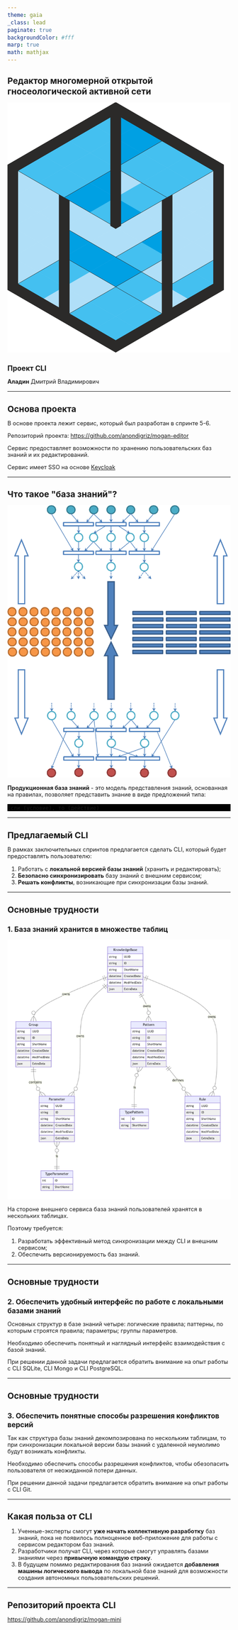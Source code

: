 ```yaml
---
theme: gaia
_class: lead
paginate: true
backgroundColor: #fff
marp: true
math: mathjax
---
```


<style>
img[alt~="center"] {
  display: block;
  margin: 0 auto;
}
code {
    background: #000;
}
pre {
    background: #000;
}
</style>

# Редактор многомерной открытой гносеологической активной сети

<style scoped>
h1 {
    font-size: 1.4rem;
}
h2 {
    font-size: 1rem;
}
</style>

![bg left:40% 80%](images/mivar.png)

## Проект CLI

**Аладин** Дмитрий Владимирович

---

# Основа проекта

В основе проекта лежит сервис, который был разработан в спринте 5-6.

Репозиторий проекта: https://github.com/anondigriz/mogan-editor

Сервис предоставляет возможности по хранению пользовательских баз знаний и их редактирований.

Сервис имеет SSO на основе [Keycloak](https://www.keycloak.org/)

---

# Что такое "база знаний"?

![bg right:50% 80%](images/mivar-nets.png)

**Продукционная база знаний** - это модель представления знаний, основанная на правилах, позволяет представить знание в виде предложений типа:

```shell
Если (условие), то (действие)
```

---

# Предлагаемый CLI

В рамках заключительных спринтов предлагается сделать CLI, который будет предоставлять пользователю:

1. Работать с **локальной версией базы знаний** (хранить и редактировать);
2. **Безопасно синхронизировать** базу знаний с внешним сервисом;
3. **Решать конфликты**, возникающие при синхронизации базы знаний.

---

# Основные трудности

<style scoped>
h1 {
    font-size: 1.2rem;
}
h2 {
    font-size: 1rem;
}
p {
    font-size: 0.8rem;
}
li {
    font-size: 0.8rem;
}
</style>

## 1. База знаний хранится в множестве таблиц

![bg left:50% 100%](images/knowledge-base-db.png)

На стороне внешнего сервиса база знаний пользователей хранятся в нескольких таблицах.

Поэтому требуется:

1. Разработать эффективный метод синхронизации между CLI и внешним сервисом;
2. Обеспечить версионируемость баз знаний.

---

# Основные трудности

<style scoped>
h1 {
    font-size: 1.2rem;
}
h2 {
    font-size: 1rem;
}
p {
    font-size: 0.8rem;
}
li {
    font-size: 0.8rem;
}
</style>

## 2. Обеспечить удобный интерфейс по работе с локальными базами знаний

Основных структур в базе знаний четыре: логические правила; паттерны, по которым строятся правила; параметры; группы параметров.

Необходимо обеспечить понятный и наглядный интерфейс взаимодействия с базой знаний.

При решении данной задачи предлагается обратить внимание на опыт работы с CLI SQLite, CLI Mongo и CLI PostgreSQL.

---

# Основные трудности

<style scoped>
h1 {
    font-size: 1.2rem;
}
h2 {
    font-size: 1rem;
}
p {
    font-size: 0.8rem;
}
li {
    font-size: 0.8rem;
}
</style>

## 3. Обеспечить понятные способы разрешения конфликтов версий

Так как структура базы знаний декомпозирована по нескольким таблицам, то при синхронизации локальной версии базы знаний с удаленной неумолимо будут возникать конфликты.

Необходимо обеспечить способы разрешения конфликтов, чтобы обезопасить пользователя от неожиданной потери данных.

При решении данной задачи предлагается обратить внимание на опыт работы с CLI Git.

---

# Какая польза от CLI

1. Ученные-эксперты смогут **уже начать коллективную разработку** баз знаний, пока не появилось полноценное веб-приложение для работы с сервисом редактором баз знаний.
2. Разработчики получат CLI, через которые смогут управлять базами знаниями через **привычную командую строку**.
3. В будущем помимо редактирования баз знаний ожидается **добавления машины логического вывода** по локальной базе знаний для возможности создания автономных пользовательских решений.

---

# Репозиторий проекта CLI

https://github.com/anondigriz/mogan-mini
